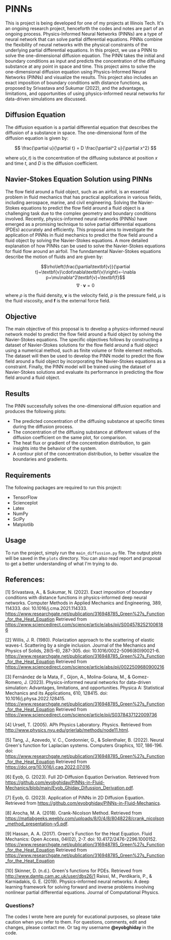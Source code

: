 # PINNs
This is project is being developed for one of my projects at Illinois Tech. It's an ongoing research project, henceforth the codes and notes are part of an ongoing process.
Physics-Informed Neural Networks (PINNs) are a type of neural network that can solve partial differential equations. PINNs combine the flexibility of neural networks with the physical constraints of the underlying partial differential equations. In this project, we use a PINN to solve the one-dimensional diffusion equation. The PINN takes the initial and boundary conditions as input and predicts the concentration of the diffusing substance at any point in space and time. This project aims to solve the one-dimensional diffusion equation using Physics-Informed Neural Networks (PINNs) and visualize the results. This project also includes an exact imposition of boundary conditions with distance functions, as proposed by Srivastava and Sukumar (2022), and the advantages, limitations, and opportunities of using physics-informed neural networks for data-driven simulations are discussed. 

## Diffusion Equation

The diffusion equation is a partial differential equation that describes the diffusion of a substance in space. The one-dimensional form of the diffusion equation is given by:

$$ \frac{\partial u}{\partial t} = D \frac{\partial^2 u}{\partial x^2} $$

where $u(x, t)$ is the concentration of the diffusing substance at position $x$ and time $t$, and $D$ is the diffusion coefficient.


## Navier-Stokes Equation Solution using PINNs

The flow field around a fluid object, such as an airfoil, is an essential problem in fluid mechanics that has practical applications in various fields, including aerospace, marine, and civil engineering. Solving the Navier-Stokes equations to predict the flow field around a fluid object is a challenging task due to the complex geometry and boundary conditions involved. Recently, physics-informed neural networks (PINNs) have emerged as a promising technique to solve partial differential equations (PDEs) accurately and efficiently. This proposal aims to investigate the application of PINNs in fluid mechanics to predict the flow field around a fluid object by solving the Navier-Stokes equations.
A more detailed explanation of how PINNs can be used to solve the Navier-Stokes equations for fluid flow around an airfoil. The funndamental Navier-Stokes equations describe the motion of fluids and are given by:

$$\rho\left(\frac{\partial\textbf{v}}{\partial t}+\textbf{v}\cdot\nabla\textbf{v}\right)=-\nabla p+\mu\nabla^2\textbf{v}+\textbf{f}$$
$$\nabla\cdot\textbf{v}=0$$

where $\rho$ is the fluid density, $\textbf{v}$ is the velocity field, $p$ is the pressure field, $\mu$ is the fluid viscosity, and $\textbf{f}$ is the external force field.

## Objective

The main objective of this proposal is to develop a physics-informed neural network model to predict the flow field around a fluid object by solving the Navier-Stokes equations. The specific objectives follows by constructing a dataset of Navier-Stokes solutions for the flow field around a fluid object using a numerical method, such as finite volume or finite element methods. The dataset will then be used to develop the PINN model to predict the flow field around a fluid object by incorporating the Navier-Stokes equations as a constraint. Finally, the PINN model will be trained using the dataset of Navier-Stokes solutions and evaluate its performance in predicting the flow field around a fluid object.

## Results

The PINN successfully solves the one-dimensional diffusion equation and produces the following plots:

- The predicted concentration of the diffusing substance at specific times during the diffusion process.
- The concentration of the diffusing substance at different values of the diffusion coefficient on the same plot, for comparison.
- The heat flux or gradient of the concentration distribution, to gain insights into the behavior of the system.
- A contour plot of the concentration distribution, to better visualize the boundaries and gradients.

## Requirements

The following packages are required to run this project:
- TensorFlow
- Scienceplot
- Latex
- NumPy
- SciPy
- Matplotlib

## Usage

To run the project, simply run the `main_diffussion.py` file. The output plots will be saved in the `plots` directory. You can also read report and proposal to get a better understanding of what I'm trying to do. 

## References:
[1] Srivastava, A., & Sukumar, N. (2022). Exact imposition of boundary conditions with distance functions in physics-informed deep neural networks. Computer Methods in Applied Mechanics and Engineering, 389, 114333. doi: 10.1016/j.cma.2021.114333. https://www.researchgate.net/publication/316948785_Green%27s_Function_for_the_Heat_Equation
Retrieved from https://www.sciencedirect.com/science/article/abs/pii/S0045782521006186

[2] Willis, J. R. (1980). Polarization approach to the scattering of elastic waves-I. Scattering by a single inclusion. Journal of the Mechanics and Physics of Solids, 28(5-6), 287-305. doi: 10.1016/0022-5096(80)90021-6. https://www.researchgate.net/publication/316948785_Green%27s_Function_for_the_Heat_Equation
Retrieved from https://www.sciencedirect.com/science/article/abs/pii/0022509680900216

[3] Fernández de la Mata, F., Gijon, A., Molina-Solana, M., & Gomez-Romero, J. (2023). Physics-informed neural networks for data-driven simulation: Advantages, limitations, and opportunities. Physica A: Statistical Mechanics and its Applications, 610, 128415. doi: 10.1016/j.physa.2022.128415. https://www.researchgate.net/publication/316948785_Green%27s_Function_for_the_Heat_Equation
Retrieved from https://www.sciencedirect.com/science/article/pii/S0378437122009736

[4] Ursell, T. (2005). APh Physics Laboratory. Physics. Retrieved from http://www.physics.nyu.edu/grierlab/methods/node11.html.

[5] Tang, J., Azevedo, V. C., Cordonnier, G., & Solenthaler, B. (2022). Neural Green's function for Laplacian systems. Computers Graphics, 107, 186-196. doi: https://www.researchgate.net/publication/316948785_Green%27s_Function_for_the_Heat_Equation
Retrieved from https://doi.org/10.1016/j.cag.2022.07.016.

[6] Eyob, G. (2023). Full 2D-Diffusion Equation Derivation. Retrieved from https://github.com/eyobghiday/PINNs-in-Fluid-Mechanics/blob/main/Eyob_Ghiday_Difussion_Derivation.pdf.

[7] Eyob, G. (2023). Application of PiNNs in 2D Diffusion Equation. Retrieved from https://github.com/eyobghiday/PINNs-in-Fluid-Mechanics.

[8] Arocha, M. A. (2018). Crank-Nicolson Method. Retrieved from https://matlabgeeks.weebly.com/uploads/8/0/4/8/8048228/crank_nicolson_method_presentation-v5.pdf.

[9] Hassan, A. A. (2017). Green's Function for the Heat Equation. Fluid Mechanics: Open Access, 04(02), 2-7. doi: 10.4172/2476-2296.1000152. https://www.researchgate.net/publication/316948785_Green%27s_Function_for_the_Heat_Equation
Retrieved from https://www.researchgate.net/publication/316948785_Green%27s_Function_for_the_Heat_Equation

[10] Skinner, D. (n.d.). Green's functions for PDEs. Retrieved from http://www.damtp.cam.ac.uk/user/dbs26/1
Raissi, M., Perdikaris, P., & Karniadakis, G. E. (2019). Physics-informed neural networks: A deep learning framework for solving forward and inverse problems involving nonlinear partial differential equations. Journal of Computational Physics.

### Questions?
The codes I wrote here are purely for eucational purposes, so please take caution when you refer to them. For questions, comments, edit and changes, please contact me. Or tag my username <b> @eyobghiday </b> in the code.

